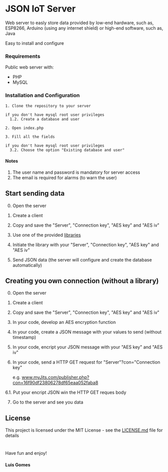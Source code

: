 # JSON IoT Server
Web server to easly store data provided by low-end hardware, such as, ESP8266, Arduino (using any internet shield) or high-end software, such as, Java

Easy to install and configure

### Requirements

Public web server with:
 - PHP
 - MySQL

### Installation and Configuration

```
1. Clone the repository to your server
```
```
if you don't have mysql root user privileges
  1.2. Create a database and user
```
```
2. Open index.php
```
```
3. Fill all the fields
```
```
if you don't have mysql root user privileges
  3.2. Choose the option "Existing database and user"
```

#### Notes
1. The user name and password is mandatory for server access
2. The email is required for alarms (to warn the user)

## Start sending data

0. Open the server

1. Create a client

2. Copy and save the "Server", "Connection key", "AES key" and "AES iv"

3. Use one of the provided [libraries](libraries)

4. Initiate the library with your "Server", "Connection key", "AES key" and "AES iv"

5. Send JSON data (the server will configure and create the database automatically)


## Creating you own connection (without a library)

0. Open the server

1. Create a client

2. Copy and save the "Server", "Connection key", "AES key" and "AES iv"

3. In your code, develop an AES encryption function

4. In your code, create a JSON message with your values to send (without timestamp)

5. In your code, encript your JSON message with your "AES key" and "AES iv"

6. In your code, send a HTTP GET request for "Server"?con="Connection key"

   e.g. www.myJits.com/publisher.php?con=16f90df23806278df65eaa052faba8

6.1. Put your encript JSON win the HTTP GET reques body

7. Go to the server and see you data

## License

This project is licensed under the MIT License - see the [LICENSE.md](LICENSE.md) file for details

#
Have fun and enjoy!

#### Luis Gomes
